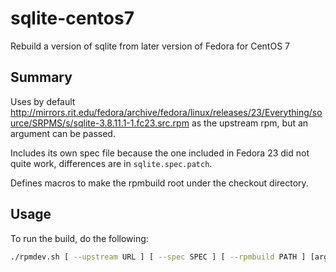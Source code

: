 # sqlite-centos7
Rebuild a version of sqlite from later version of Fedora for CentOS 7

## Summary

Uses by default http://mirrors.rit.edu/fedora/archive/fedora/linux/releases/23/Everything/source/SRPMS/s/sqlite-3.8.11.1-1.fc23.src.rpm 
as the upstream rpm, but an argument can be passed.

Includes its own spec file because the one included in Fedora 23 did not quite work, differences are in `sqlite.spec.patch`.

Defines macros to make the rpmbuild root under the checkout directory.

## Usage

To run the build, do the following:

```bash
./rpmdev.sh [ --upstream URL ] [ --spec SPEC ] [ --rpmbuild PATH ] [arguments for rpmbuild]
```
